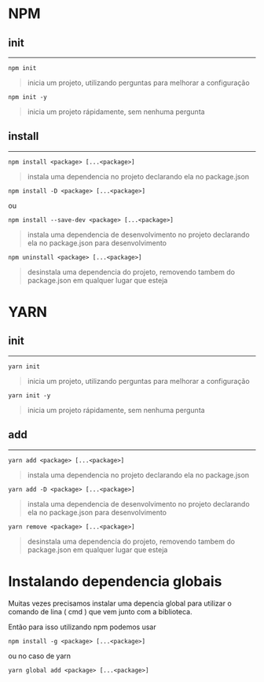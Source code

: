 # NPM

## init
---
```
npm init
```
> inicia um projeto, utilizando perguntas para melhorar a configuração

```
npm init -y
```
> inicia um projeto rápidamente, sem nenhuma pergunta

## install
---
```
npm install <package> [...<package>]
```
> instala uma dependencia no projeto declarando ela no package.json

```
npm install -D <package> [...<package>]
```
ou
```
npm install --save-dev <package> [...<package>]
```
> instala uma dependencia de desenvolvimento no projeto declarando ela no package.json para desenvolvimento

```
npm uninstall <package> [...<package>]
```
> desinstala uma dependencia do projeto, removendo tambem do package.json em qualquer lugar que esteja

# YARN

## init
---
```
yarn init
```
> inicia um projeto, utilizando perguntas para melhorar a configuração
```
yarn init -y
```
> inicia um projeto rápidamente, sem nenhuma pergunta

## add
---
```
yarn add <package> [...<package>]
```
> instala uma dependencia no projeto declarando ela no package.json

```
yarn add -D <package> [...<package>]
```
> instala uma dependencia de desenvolvimento no projeto declarando ela no package.json para desenvolvimento

```
yarn remove <package> [...<package>]
```
> desinstala uma dependencia do projeto, removendo tambem do package.json em qualquer lugar que esteja

# Instalando dependencia globais

Muitas vezes precisamos instalar uma depencia global para utilizar o comando de lina ( cmd ) que vem junto com a biblioteca.

Então para isso utilizando npm podemos usar
```
npm install -g <package> [...<package>]
```
ou no caso de yarn
```
yarn global add <package> [...<package>]
```
